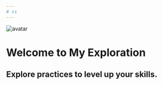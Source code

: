 ```yaml
---
# ss
---
```


<div class="container">

![avatar](/image/avatar.png)

# Welcome to My Exploration

## Explore practices to level up your skills.

</div>
